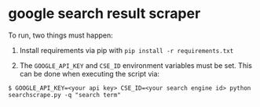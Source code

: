 # google search result scraper

To run, two things must happen:

1. Install requirements via pip with `pip install -r requirements.txt`

2. The `GOOGLE_API_KEY` and `CSE_ID` environment variables must be set. This can be done when executing the script via:

```shell
$ GOOGLE_API_KEY=<your api key> CSE_ID=<your search engine id> python searchscrape.py -q "search term"
```

